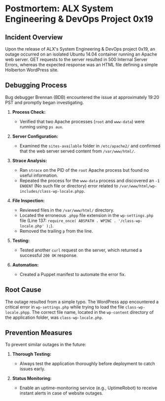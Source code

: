 # Postmortem: ALX System Engineering & DevOps Project 0x19

## Incident Overview
Upon the release of ALX's System Engineering & DevOps project 0x19, an outage occurred on an isolated Ubuntu 14.04 container running an Apache web server. GET requests to the server resulted in 500 Internal Server Errors, whereas the expected response was an HTML file defining a simple Holberton WordPress site.

## Debugging Process
Bug debugger Brennan (BDB) encountered the issue at approximately 19:20 PST and promptly began investigating.

1. **Process Check:**
   - Verified that two Apache processes (`root` and `www-data`) were running using `ps aux`.

2. **Server Configuration:**
   - Examined the `sites-available` folder in `/etc/apache2/` and confirmed that the web server served content from `/var/www/html/`.

3. **Strace Analysis:**
   - Ran `strace` on the PID of the `root` Apache process but found no useful information.
   - Repeated the process for the `www-data` process and discovered an `-1 ENOENT` (No such file or directory) error related to `/var/www/html/wp-includes/class-wp-locale.phpp`.

4. **File Inspection:**
   - Reviewed files in the `/var/www/html/` directory.
   - Located the erroneous `.phpp` file extension in the `wp-settings.php` file (Line 137: `require_once( ABSPATH . WPINC . '/class-wp-locale.php' );`).
   - Removed the trailing `p` from the line.

5. **Testing:**
   - Tested another `curl` request on the server, which returned a successful `200 OK` response.

6. **Automation:**
   - Created a Puppet manifest to automate the error fix.

## Root Cause
The outage resulted from a simple typo. The WordPress app encountered a critical error in `wp-settings.php` while trying to load the file `class-wp-locale.phpp`. The correct file name, located in the `wp-content` directory of the application folder, was `class-wp-locale.php`.

## Prevention Measures
To prevent similar outages in the future:

1. **Thorough Testing:**
   - Always test the application thoroughly before deployment to catch issues early.

2. **Status Monitoring:**
   - Enable an uptime-monitoring service (e.g., UptimeRobot) to receive instant alerts in case of website outages.
